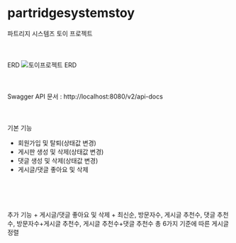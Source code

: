# partridgesystemstoy
파트리지 시스템즈 토이 프로젝트
<br/>
<br/>
<br/>
<br/>
ERD
![토이프로젝트 ERD](https://github.com/beagleoasis/partridgesystemstoy/assets/73637960/5f389680-0085-483e-a1d9-da2c150369fa)
<br/>
<br/>
<br/>
<br/>
Swagger API 문서 : http://localhost:8080/v2/api-docs
<br/>
<br/>
<br/>
<br/>
기본 기능
+ 회원가입 및 탈퇴(상태값 변경)
+ 게시판 생성 및 삭제(상태값 변경)
+ 댓글 생성 및 삭제(상태값 변경)
+ 게시글/댓글 좋아요 및 삭제
<br/>
<br/>
<br/>
<br/>
추가 기능
+ 게시글/댓글 좋아요 및 삭제
+ 최신순, 방문자수, 게시글 추천수, 댓글 추천수, 방문자수+게시글 추천수, 게시글 추천수+댓글 추천수 총 6가지 기준에 따른 게시글 정렬
